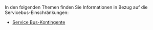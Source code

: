 In den folgenden Themen finden Sie Informationen in Bezug auf die Servicebus-Einschränkungen:

* [Service Bus-Kontingente](http://msdn.microsoft.com/library/azure/ee732538.aspx)

<!---HONumber=62-->